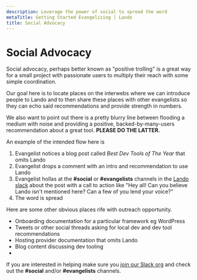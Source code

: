 ```yaml
---
description: Leverage the power of social to spread the word
metaTitle: Getting Started Evangelizing | Lando
title: Social Advocacy
---
```


# Social Advocacy

Social advocacy, perhaps better known as "positive trolling" is a great way for a small project with passionate users to multiply their reach with some simple coordination.

Our goal here is to locate places on the interwebs where we can introduce people to Lando and to then share these places with other evangelists so they can echo said recommendations and provide strength in numbers.

We also want to point out there is a pretty blurry line between flooding a medium with noise and providing a positive, backed-by-many-users recommendation about a great tool. **PLEASE DO THE LATTER.**

An example of the intended flow here is

1. Evangelist notices a blog post called _Best Dev Tools of The Year_ that omits Lando
2. Evangelist drops a comment with an intro and recommendation to use Lando
3. Evangelist hollas at the **#social** or **#evangelists** channels in the [Lando slack](https://launchpass.com/devwithlando) about the post with a call to action like "Hey all! Can you believe Lando isn't mentioned here? Can a few of you lend your voice?"
4. The word is spread

Here are some other obvious places rife with outreach opportunity.

* Onboarding documentation for a particular framework eg WordPress
* Tweets or other social threads asking for local dev and dev tool recommendations
* Hosting provider documentation that omits Lando
* Blog content discussing dev tooling
*

If you are interested in helping make sure you [join our Slack org](https://launchpass.com/devwithlando) and check out the **#social** and/or **#evangelists** channels.
